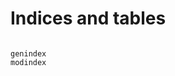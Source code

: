 # Indices and tables

```{toctree}

genindex
modindex
```

<!-- # Indices and tables -->

<!-- - {ref}`genindex` -->
<!-- - {ref}`modindex` -->
<!-- - {ref}`search` -->
